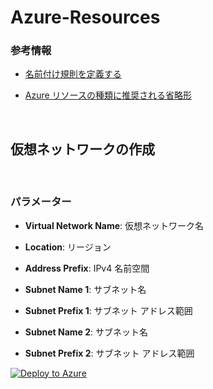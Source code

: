# Azure-Resources

### 参考情報
- <a href="https://docs.microsoft.com/ja-jp/azure/cloud-adoption-framework/ready/azure-best-practices/resource-naming">名前付け規則を定義する</a>

- <a href="https://docs.microsoft.com/ja-jp/azure/cloud-adoption-framework/ready/azure-best-practices/resource-abbreviations">Azure リソースの種類に推奨される省略形</a>

<br />

## 仮想ネットワークの作成

<br />

### パラメーター
- **Virtual Network Name**: 仮想ネットワーク名

- **Location**: リージョン

- **Address Prefix**: IPv4 名前空間

- **Subnet Name 1**: サブネット名

- **Subnet Prefix 1**: サブネット アドレス範囲

- **Subnet Name 2**: サブネット名

- **Subnet Prefix 2**: サブネット アドレス範囲

[![Deploy to Azure](https://aka.ms/deploytoazurebutton)](https://portal.azure.com/#create/Microsoft.Template/uri/https%3A%2F%2Fraw.githubusercontent.com%2Fhiroyay-ms%2FAzure-Resources%2Fmain%2Ftemplates%2Fdeploy-vnet.json)

